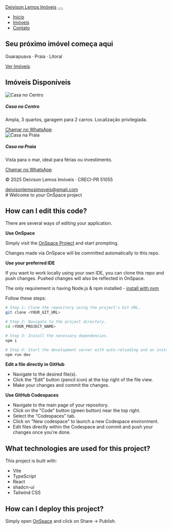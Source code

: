 <!DOCTYPE html>
<html lang="pt-BR">
<head>
  <meta charset="UTF-8">
  <meta name="viewport" content="width=device-width, initial-scale=1.0">
  <title>Deivison Lemos Imóveis</title>
  <link href="https://cdn.jsdelivr.net/npm/bootstrap@5.3.3/dist/css/bootstrap.min.css" rel="stylesheet">
  <link rel="stylesheet" href="style.css">
</head>
<body>
  <!-- Navbar -->
  <nav class="navbar navbar-expand-lg navbar-dark bg-dark">
    <div class="container">
      <a class="navbar-brand fw-bold" href="#">Deivison Lemos Imóveis</a>
      <button class="navbar-toggler" type="button" data-bs-toggle="collapse" data-bs-target="#menu">
        <span class="navbar-toggler-icon"></span>
      </button>
      <div class="collapse navbar-collapse" id="menu">
        <ul class="navbar-nav ms-auto">
          <li class="nav-item"><a class="nav-link active" href="#">Início</a></li>
          <li class="nav-item"><a class="nav-link" href="#imoveis">Imóveis</a></li>
          <li class="nav-item"><a class="nav-link" href="#contato">Contato</a></li>
        </ul>
      </div>
    </div>
  </nav>

  <!-- Hero Banner -->
  <section class="bg-dark text-light text-center p-5">
    <h1 class="display-5">Seu próximo imóvel começa aqui</h1>
    <p class="lead">Guarapuava · Praia · Litoral</p>
    <a href="#imoveis" class="btn btn-warning btn-lg mt-3">Ver Imóveis</a>
  </section>

  <!-- Imóveis -->
  <section id="imoveis" class="container my-5">
    <h2 class="text-center mb-4">Imóveis Disponíveis</h2>
    <div class="row g-4">
      <div class="col-md-4">
        <div class="card shadow">
          <img src="img/casa1.jpg" class="card-img-top" alt="Casa no Centro">
          <div class="card-body">
            <h5 class="card-title">Casa no Centro</h5>
            <p class="card-text">Ampla, 3 quartos, garagem para 2 carros. Localização privilegiada.</p>
            <a href="https://wa.me/5542988368121" class="btn btn-outline-success w-100">Chamar no WhatsApp</a>
          </div>
        </div>
      </div>
      <div class="col-md-4">
        <div class="card shadow">
          <img src="img/casa2.jpg" class="card-img-top" alt="Casa na Praia">
          <div class="card-body">
            <h5 class="card-title">Casa na Praia</h5>
            <p class="card-text">Vista para o mar, ideal para férias ou investimento.</p>
            <a href="https://wa.me/5542988368121" class="btn btn-outline-success w-100">Chamar no WhatsApp</a>
          </div>
        </div>
      </div>
    </div>
  </section>

  <!-- Contato -->
  <footer id="contato" class="bg-dark text-light text-center p-4">
    <p class="mb-1">© 2025 Deivison Lemos Imóveis · CRECI-PR 51055</p>
    <a href="mailto:deivisonlemosimoveis@gmail.com" class="text-warning">deivisonlemosimoveis@gmail.com</a>
  </footer>

  <script src="https://cdn.jsdelivr.net/npm/bootstrap@5.3.3/dist/js/bootstrap.bundle.min.js"></script>
</body>
</html>
# Welcome to your OnSpace project

## How can I edit this code?

There are several ways of editing your application.

**Use OnSpace**

Simply visit the [OnSpace Project]() and start prompting.

Changes made via OnSpace will be committed automatically to this repo.

**Use your preferred IDE**

If you want to work locally using your own IDE, you can clone this repo and push changes. Pushed changes will also be reflected in OnSpace.

The only requirement is having Node.js & npm installed - [install with nvm](https://github.com/nvm-sh/nvm#installing-and-updating)

Follow these steps:

```sh
# Step 1: Clone the repository using the project's Git URL.
git clone <YOUR_GIT_URL>

# Step 2: Navigate to the project directory.
cd <YOUR_PROJECT_NAME>

# Step 3: Install the necessary dependencies.
npm i

# Step 4: Start the development server with auto-reloading and an instant preview.
npm run dev
```

**Edit a file directly in GitHub**

- Navigate to the desired file(s).
- Click the "Edit" button (pencil icon) at the top right of the file view.
- Make your changes and commit the changes.

**Use GitHub Codespaces**

- Navigate to the main page of your repository.
- Click on the "Code" button (green button) near the top right.
- Select the "Codespaces" tab.
- Click on "New codespace" to launch a new Codespace environment.
- Edit files directly within the Codespace and commit and push your changes once you're done.

## What technologies are used for this project?

This project is built with:

- Vite
- TypeScript
- React
- shadcn-ui
- Tailwind CSS

## How can I deploy this project?

Simply open [OnSpace]() and click on Share -> Publish.
